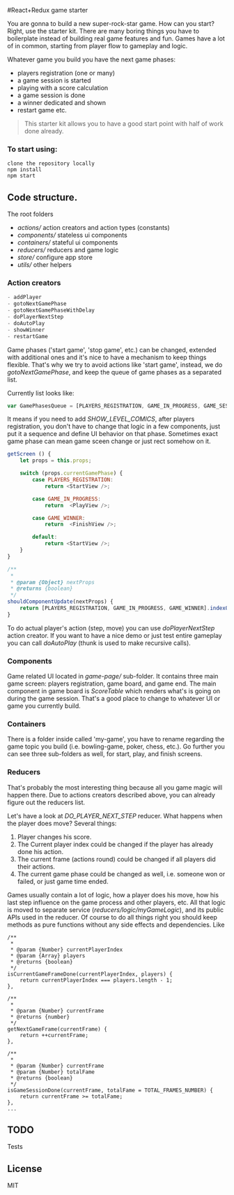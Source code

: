 #React+Redux game starter

You are gonna to build a new super-rock-star game. How can you start? Right, use the starter kit. There are many boring things you have to boilerplate instead of building real game features and fun. Games have a lot of in common, starting from player flow to gameplay and logic. 

Whatever game you build you have the next game phases:
- players registration (one or many)
- a game session is started
- playing with a score calculation
- a game session is done
- a winner dedicated and shown
- restart game
etc. 

>This starter kit allows you to have a good start point with half of work done already.

### To start using:
``` 
clone the repository locally
npm install
npm start
```

## Code structure.
The root folders
- *actions/* action creators and action types (constants) 
- *components/* stateless ui components 
- *containers/* stateful ui components 
- *reducers/* reducers and game logic
- *store/* configure app store
- *utils/* other helpers 


### Action creators

```javascript 
- addPlayer
- gotoNextGamePhase
- gotoNextGamePhaseWithDelay
- doPlayerNextStep
- doAutoPlay
- showWinner
- restartGame
```

Game phases ('start game', 'stop game', etc.) can be changed, extended with additional ones and it's nice to have a mechanism to keep things flexible. That's why we try to avoid actions like 'start game', instead, we do *gotoNextGamePhase*, and keep the queue of game phases as a separated list. 

Currently list looks like:
```javascript 
var GamePhasesQueue = [PLAYERS_REGISTRATION, GAME_IN_PROGRESS, GAME_SESSION_DONE, GAME_WINNER];
```

It means if you need to add *SHOW_LEVEL_COMICS*, after players registration, you don't have to change that logic in a few components, just put it a sequence and define UI behavior on that phase. Sometimes exact game phase can mean game sceen change or just rect somehow on it.
```javascript
getScreen () {
    let props = this.props;

    switch (props.currentGamePhase) {
        case PLAYERS_REGISTRATION:
            return <StartView />;

        case GAME_IN_PROGRESS:
            return  <PlayView />;

        case GAME_WINNER:
            return  <FinishView />;

        default:
            return <StartView />;
    }
}

/**
 *
 * @param {Object} nextProps
 * @returns {boolean}
 */
shouldComponentUpdate(nextProps) {
    return [PLAYERS_REGISTRATION, GAME_IN_PROGRESS, GAME_WINNER].indexOf(nextProps.currentGamePhase) !== -1;
}
```
To do actual player's action (step, move) you can use *doPlayerNextStep* action creator. If you want to have a nice demo or just test entire gameplay you can call *doAutoPlay* (thunk is used to make recursive calls).

### Components
Game related UI located in *game-page/* sub-folder. It contains three main game screen: players registration, game board, and game end.
The main component in game board is *ScoreTable* which renders what's is going on during the game session. That's a good place to change to whatever UI or game you currently build. 

### Containers
There is a folder inside called 'my-game', you have to rename regarding the game topic you build (i.e. bowling-game, poker, chess, etc.). Go further you can see three sub-folders as well, for start, play, and finish screens. 

### Reducers
That's probably the most interesting thing because all you game magic will happen there. Due to actions creators described above, you can already figure out the reducers list. 

Let's have a look at *DO_PLAYER_NEXT_STEP* reducer. What happens when the player does move? Several things:

1. Player changes his score.
2. The Current player index could be changed if the player has already done his action.
3. The current frame (actions round) could be changed if all players did their actions.
4. The current game phase could be changed as well, i.e. someone won or failed, or just game time ended. 


Games usually contain a lot of logic, how a player does his move, how his last step influence on the game process and other players, etc. All that logic is moved to separate service (*reducers/logic/myGameLogic*), and its public APIs used in the reducer. Of course to do all things right you should keep methods as pure functions without any side effects and dependencies. Like 
```script
/**
 *
 * @param {Number} currentPlayerIndex
 * @param {Array} players
 * @returns {boolean}
 */
isCurrentGameFrameDone(currentPlayerIndex, players) {
    return currentPlayerIndex === players.length - 1;
},

/**
 *
 * @param {Number} currentFrame
 * @returns {number}
 */
getNextGameFrame(currentFrame) {
    return ++currentFrame;
},

/**
 *
 * @param {Number} currentFrame
 * @param {Number} totalFame
 * @returns {boolean}
 */
isGameSessionDone(currentFrame, totalFame = TOTAL_FRAMES_NUMBER) {
    return currentFrame >= totalFame;
},
...
```

## TODO
Tests

## License
MIT
